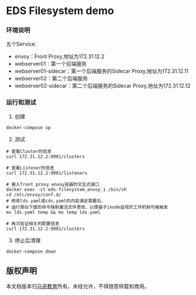 # EDS Filesystem demo

### 环境说明
五个Service:
- envoy：Front Proxy,地址为172.31.12.2
- webserver01：第一个后端服务
- webserver01-sidecar：第一个后端服务的Sidecar Proxy,地址为172.31.12.11
- webserver02：第二个后端服务
- webserver02-sidecar：第二个后端服务的Sidecar Proxy,地址为172.31.12.12

### 运行和测试
1. 创建
```
docker-compose up
```

2. 测试
```
# 查看Cluster的信息 
curl 172.31.12.2:9901/clusters

# 查看Listener的信息 
curl 172.31.12.2:9901/listeners

# 接入front proxy envoy容器的交互式接口
docker exec -it eds-filesystem_envoy_1 /bin/sh
cd /etc/envoy/conf.d/
# 修改lds.yaml或cds.yaml的内容满足需要后，
# 运行类似下面的命令强制激活文件更改，以便基于inode监视的工作机制可被触发
mv lds.yaml temp && mv temp lds.yaml

# 再次验证相关的配置信息
curl 172.31.12.2:9901/clusters
```

3. 停止后清理
```
docker-compose down
```

## 版权声明
本文档版本归[马哥教育](www.magedu.com)所有，未经允许，不得随意转载和商用。
